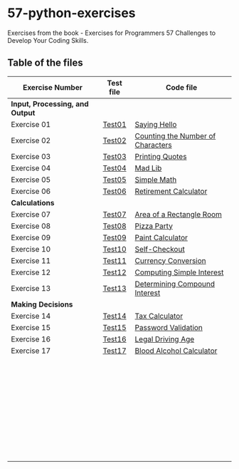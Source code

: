 # 57-python-exercises

Exercises from the book - Exercises for Programmers 57 Challenges to Develop Your Coding Skills.

## Table of the files

| Exercise Number  | Test file  | Code file  |
|---|:---:|---|
|   **Input, Processing, and Output**   |
| Exercise 01  | [Test01](tests/test_exercise01.py)  | [Saying Hello](exercises/exercise01.py)  |
| Exercise 02  | [Test02](tests/test_exercise02.py)  | [Counting the Number of Characters](exercises/exercise02.py)  |
| Exercise 03  | [Test03](tests/test_exercise03.py)  | [Printing Quotes](exercises/exercise03.py)  |
| Exercise 04  | [Test04](tests/test_exercise04.py)  | [Mad Lib](exercises/exercise04.py)  |
| Exercise 05  | [Test05](tests/test_exercise05.py)  | [Simple Math](exercises/exercise05.py)  |
| Exercise 06  | [Test06](tests/test_exercise06.py)  | [Retirement Calculator](exercises/exercise06.py)  |
|   **Calculations**   |
| Exercise 07  | [Test07](tests/test_exercise07.py)  | [Area of a Rectangle Room](exercises/exercise07.py)  |
| Exercise 08  | [Test08](tests/test_exercise08.py)  | [Pizza Party](exercises/exercise08.py)  |
| Exercise 09  | [Test09](tests/test_exercise09.py)  | [Paint Calculator](exercises/exercise09.py)  |
| Exercise 10  | [Test10](tests/test_exercise10.py)  | [Self-Checkout](exercises/exercise10.py)  |
| Exercise 11  | [Test11](tests/test_exercise11.py)  | [Currency Conversion](exercises/exercise11.py)  |
| Exercise 12  | [Test12](tests/test_exercise12.py)  | [Computing Simple Interest](exercises/exercise12.py)  |
| Exercise 13  | [Test13](tests/test_exercise13.py)  | [Determining Compound Interest](exercises/exercise13.py)  |
|   **Making Decisions**   |
| Exercise 14  | [Test14](tests/test_exercise14.py)  | [Tax Calculator](exercises/exercise14.py)  |
| Exercise 15  | [Test15](tests/test_exercise15.py)  | [Password Validation](exercises/exercise15.py)  |
| Exercise 16  | [Test16](tests/test_exercise16.py)  | [Legal Driving Age](exercises/exercise16.py)  |
| Exercise 17  | [Test17](tests/test_exercise17.py)  | [Blood Alcohol Calculator](exercises/exercise17.py)  |
|   |   |   |
|   |   |   |
|   |   |   |
|   |   |   |
|   |   |   |
|   |   |   |
|   |   |   |
|   |   |   |
|   |   |   |
|   |   |   |
|   |   |   |
|   |   |   |
|   |   |   |
|   |   |   |
|   |   |   |
|   |   |   |
|   |   |   |
|   |   |   |
|   |   |   |
|   |   |   |
|   |   |   |
|   |   |   |
|   |   |   |
|   |   |   |
|   |   |   |
|   |   |   |
|   |   |   |
|   |   |   |
|   |   |   |
|   |   |   |
|   |   |   |
|   |   |   |
|   |   |   |
|   |   |   |
|   |   |   |
|   |   |   |
|   |   |   |
|   |   |   |
|   |   |   |